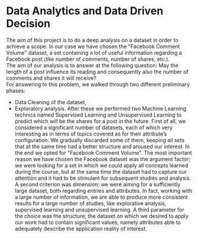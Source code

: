 # Data Analytics and Data Driven Decision

The aim of this project is to do a deep analysis on a dataset in order to achieve a scope. In our case we have chosen the "Facebook Comment Volume" dataset, a set containing a lot of useful information regarding a Facebook post (like number of comments, number of shares, etc.). <br>
The aim of our analysis is to answer at the following question: May the length of a post influence its reading and consequently also the number of comments and shares it will receive? <br>
For answering to this problem, we walked through two different preliminary phases: <br>
- Data Cleaning of the dataset,
- Exploratory analysis.
After these we performed two Machine Learning technics named Supervised Learning and Unsupervised Learning to predict which will be the shares for a post in the future.
First of all, we considered a significant number of datasets, each of which very interesting as in terms of topics covered as for their attribute’s configuration. We gradually discarded some of them, keeping all sets that at the same time had a better structure and aroused our interest.
In the end we opted for "Facebook Comment Volume".
The most important reason we have chosen the Facebook dataset was the argument factor; we were looking for a set in which we could apply all concepts learned during the course, but at the same time the dataset had to capture our attention and it had to be stimulant for subsequent studies and analysis. A second criterion was dimension; we were aiming for a sufficiently large dataset, both regarding entries and attributes. In fact, working with a large number of information, we are able to produce more consistent results for a large number of studies, like explorative analysis, supervised learning and unsupervised learning. A third parameter for the choice was the structure; the dataset on which we desired to apply our work had to contain significant values, namely attributes able to adequately describe the application reality of interest.
